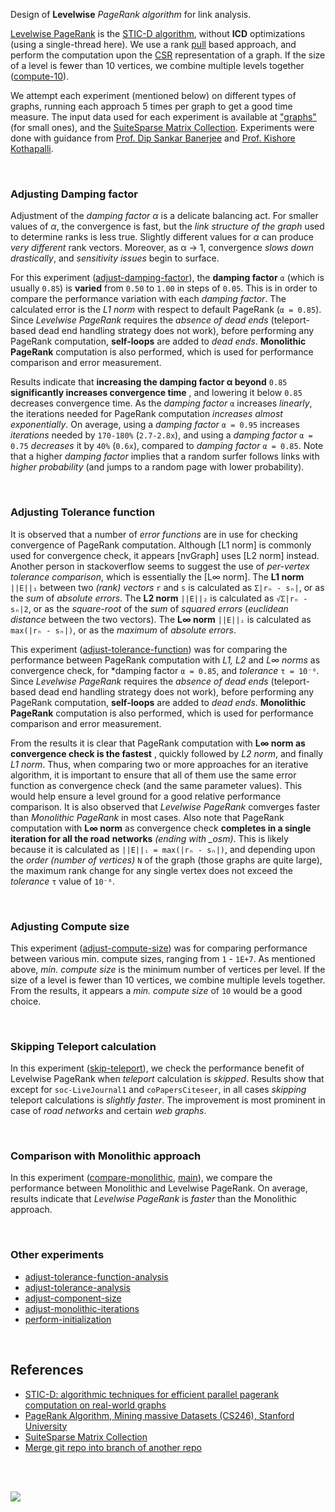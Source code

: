 Design of **Levelwise** *PageRank algorithm* for link analysis.

[Levelwise PageRank] is the [STIC-D algorithm], without **ICD** optimizations
(using a single-thread here). We use a rank [pull] based approach, and perform
the computation upon the [CSR] representation of a graph. If the size of a
level is fewer than 10 vertices, we combine multiple levels together
([compute-10]).

We attempt each experiment (mentioned below) on different types of graphs,
running each approach 5 times per graph to get a good time measure. The input
data used for each experiment is available at ["graphs"] (for small ones), and
the [SuiteSparse Matrix Collection]. Experiments were done with guidance from
[Prof. Dip Sankar Banerjee] and [Prof. Kishore Kothapalli].

<br>


### Adjusting Damping factor

Adjustment of the *damping factor α* is a delicate balancing act. For smaller
values of *α*, the convergence is fast, but the *link structure* *of the graph*
used to determine ranks is less true. Slightly different values for *α* can
produce *very different* rank vectors. Moreover, as α → 1, convergence *slows
down drastically*, and *sensitivity issues* begin to surface.

For this experiment ([adjust-damping-factor]), the **damping factor** `α` (which
is usually `0.85`) is **varied** from `0.50` to `1.00` in steps of `0.05`. This
is in order to compare the performance variation with each *damping factor*. The
calculated error is the *L1 norm* with respect to default PageRank (`α = 0.85`).
Since *Levelwise PageRank* requires the *absence of dead ends* (teleport-based
dead end handling strategy does not work), before performing any PageRank
computation, **self-loops** are added to *dead ends*. **Monolithic PageRank**
computation is also performed, which is used for performance comparison and
error measurement.

Results indicate that **increasing the damping factor α beyond** `0.85`
**significantly increases convergence time** , and lowering it below `0.85`
decreases convergence time. As the *damping factor* `α` increases *linearly*,
the iterations needed for PageRank computation *increases almost*
*exponentially*. On average, using a *damping factor* `α = 0.95` increases
*iterations* needed by `170-180%` (`2.7-2.8x`), and using a *damping* *factor*
`α = 0.75` *decreases* it by `40%` (`0.6x`), compared to *damping factor* `α =
0.85`. Note that a higher *damping factor* implies that a random surfer follows
links with *higher probability* (and jumps to a random page with lower
probability).

[adjust-damping-factor]: https://github.com/puzzlef/pagerank-componentwise/tree/adjust-damping-factor

<br>


### Adjusting Tolerance function

It is observed that a number of *error functions* are in use for checking
convergence of PageRank computation. Although [L1 norm] is commonly used
for convergence check, it appears [nvGraph] uses [L2 norm] instead. Another
person in stackoverflow seems to suggest the use of *per-vertex tolerance*
*comparison*, which is essentially the [L∞ norm]. The **L1 norm** `||E||₁`
between two *(rank) vectors* `r` and `s` is calculated as `Σ|rₙ - sₙ|`, or
as the *sum* of *absolute errors*. The **L2 norm** `||E||₂` is calculated
as `√Σ|rₙ - sₙ|2`, or as the *square-root* of the *sum* of *squared errors*
(*euclidean distance* between the two vectors). The **L∞ norm** `||E||ᵢ`
is calculated as `max(|rₙ - sₙ|)`, or as the *maximum* of *absolute errors*.

This experiment ([adjust-tolerance-function]) was for comparing the performance
between PageRank computation with *L1, L2* and *L∞ norms* as convergence check,
for *damping factor `α = 0.85`, and *tolerance* `τ = 10⁻⁶`. Since *Levelwise*
*PageRank* requires the *absence of dead ends* (teleport-based dead end handling
strategy does not work), before performing any PageRank computation,
**self-loops** are added to *dead ends*. **Monolithic PageRank** computation is
also performed, which is used for performance comparison and error measurement.

From the results it is clear that PageRank computation with **L∞ norm as**
**convergence check is the fastest** , quickly followed by *L2 norm*, and finally
*L1 norm*. Thus, when comparing two or more approaches for an iterative
algorithm, it is important to ensure that all of them use the same error
function as convergence check (and the same parameter values). This would help
ensure a level ground for a good relative performance comparison. It is also
observed that *Levelwise PageRank* comverges faster than *Monolithic PageRank*
in most cases. Also note that PageRank computation with **L∞ norm** as
convergence check **completes in a single iteration for all the road**
**networks** *(ending with _osm)*. This is likely because it is calculated as
`||E||ᵢ = max(|rₙ - sₙ|)`, and depending upon the *order (number of vertices)*
`N` of the graph (those graphs are quite large), the maximum rank change for any
single vertex does not exceed the *tolerance* `τ` value of `10⁻⁶`.

[adjust-tolerance-function]: https://github.com/puzzlef/pagerank-componentwise/tree/adjust-tolerance-function

<br>


### Adjusting Compute size

This experiment ([adjust-compute-size]) was for comparing performance between
various min. compute sizes, ranging from `1` - `1E+7`. As mentioned above, *min.
compute size* is the minimum number of vertices per level. If the size of a
level is fewer than 10 vertices, we combine multiple levels together. From the
results, it appears a *min. compute size* of `10` would be a good choice.

[adjust-compute-size]: https://github.com/puzzlef/pagerank-componentwise/tree/adjust-compute-size

<br>


### Skipping Teleport calculation

In this experiment ([skip-teleport]), we check the performance benefit of
Levelwise PageRank when *teleport* calculation is *skipped*. Results show that
except for `soc-LiveJournal1` and `coPapersCiteseer`, in all cases *skipping*
teleport calculations is *slightly faster*. The improvement is most prominent in
case of *road networks* and certain *web graphs*.

[skip-teleport]: https://github.com/puzzlef/pagerank-componentwise/tree/skip-teleport

<br>


### Comparison with Monolithic approach

In this experiment ([compare-monolithic], [main]), we compare the performance
between Monolithic and Levelwise PageRank. On average, results indicate that
*Levelwise PageRank* is *faster* than the Monolithic approach.

[compare-monolithic]: https://github.com/puzzlef/pagerank-levelwise/tree/compare-monolithic
[main]: https://github.com/puzzlef/pagerank-levelwise

<br>


### Other experiments

- [adjust-tolerance-function-analysis](https://github.com/puzzlef/pagerank-componentwise/tree/adjust-tolerance-function-analysis)
- [adjust-tolerance-analysis](https://github.com/puzzlef/pagerank-componentwise/tree/adjust-tolerance-analysis)
- [adjust-component-size](https://github.com/puzzlef/pagerank-componentwise/tree/adjust-component-size)
- [adjust-monolithic-iterations](https://github.com/puzzlef/pagerank-componentwise/tree/adjust-monolithic-iterations)
- [perform-initialization](https://github.com/puzzlef/pagerank-componentwise/tree/perform-initialization)

<br>


## References

- [STIC-D: algorithmic techniques for efficient parallel pagerank computation on real-world graphs][STIC-D algorithm]
- [PageRank Algorithm, Mining massive Datasets (CS246), Stanford University](https://www.youtube.com/watch?v=ke9g8hB0MEo)
- [SuiteSparse Matrix Collection]
- [Merge git repo into branch of another repo](https://stackoverflow.com/a/21353836/1413259)

<br>
<br>


[![](https://img.youtube.com/vi/vbXTZlJ5fHU/maxresdefault.jpg)](https://www.youtube.com/watch?v=vbXTZlJ5fHU)


[Prof. Dip Sankar Banerjee]: https://sites.google.com/site/dipsankarban/
[Prof. Kishore Kothapalli]: https://faculty.iiit.ac.in/~kkishore/
[Levelwise PageRank]: https://ieeexplore.ieee.org/abstract/document/9835216
[STIC-D algorithm]: https://dl.acm.org/doi/abs/10.1145/2833312.2833322
[SuiteSparse Matrix Collection]: https://sparse.tamu.edu/
["graphs"]: https://github.com/puzzlef/graphs
[pull]: https://github.com/puzzlef/pagerank
[CSR]: https://github.com/puzzlef/pagerank
[compute-10]: https://github.com/puzzlef/pagerank-levelwise
